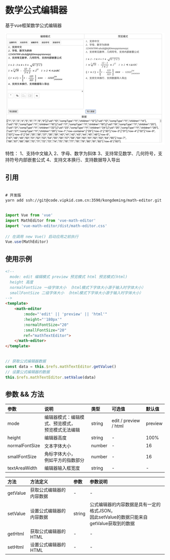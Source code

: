 # 数学公式编辑器

基于vue框架数学公式编辑器

![math-editor](./doc/math-editor.jpg)

特性：
1、支持中文输入
2、字母、数字为斜体
3、支持常见数学、几何符号，支持符号内部嵌套公式
4、支持文本换行、支持数据导入导出

## 引用

```shell

# 开发版
yarn add ssh://git@code.vipkid.com.cn:3590/kongdeming/math-editor.git

```

```javascript

import Vue from 'vue'
import MathEditor from 'vue-math-editor'
import 'vue-math-editor/dist/math-editor.css'

// 在调用 new Vue() 启动应用之前执行
Vue.use(MathEditor)

```

## 使用示例

```html
<!--  
  mode: edit 编辑模式 preview 预览模式 html 预览模式(html)
  height 高度
  normalFontSize 一级字体大小 （html模式下字体大小源于输入时字体大小）
  smallFontSize 二级字体大小 （html模式下字体大小源于输入时字体大小）
-->
<template>
    <math-editor
        :mode="'edit' || 'preview' || 'html'"
        :height="'180px'"
        :normalFontSize="20"
        :smallFontSize="20"
        ref="mathTextEditor">
    </math-editor>
</template>

```

```javascript

// 获取公式编辑器数据
const data = this.$refs.mathTextEditor.getValue()
// 设置公式编辑器的数据
this.$refs.mathTextEditor.setValue(data)

```

## 参数 && 方法

| 参数 | 说明 | 类型 | 可选值 | 默认值 |
| :--- | :--- | :--- | :--- | :--- |
| mode | 编辑器模式：编辑模式、预览模式，<br> 预览模式无法编辑| string | edit / preview / html | preview |
| height | 编辑器高度 | string | - | 100% |
| normalFontSize | 文本字体大小 | number | - | 16 |
| smallFontSize | 角标字体大小，<br> 例如平方的指数部分 | number | - | 16 |
| textAreaWidth | 编辑器输入框宽度 | string | - | - |


| 方法 | 方法定义 | 参数 | 参数说明 |
| :--- | :--- | :--- | :--- |
| getValue | 获取公式编辑器的内容数据 | - | - |
| setValue | 设置公式编辑器的内容数据 | string | 公式编辑器的内容数据是具有一定的格式JSON，<br> 因此setValue的数据只能来自getValue获取到的数据 |
| getHtml | 获取公式编辑器的HTML | - | - |
| setHtml | 设置公式编辑器的HTML | - | - |
